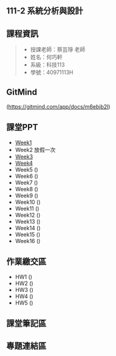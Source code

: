 ## 111-2 系統分析與設計
## 課程資訊
>+ 授課老師：蔡芸琤 老師
>+ 姓名：何巧軒
>+ 系級：科技113
>+ 學號：40971113H

## GitMind
(https://gitmind.com/app/docs/m6ebjb2l)

## 課堂PPT
+ [Week1](https://docs.google.com/presentation/d/e/2PACX-1vS-Qcb7LoQZHoH2NaeRPXYqOZYcpOUvID6jwQGJ-Gpt1SKjmSmzR-qCuhby7ZkvEI5JHmK0xkNnVfwm/pub?start=false&loop=false&delayms=3000&slide=id.p)
+ Week2 放假一次
+ [Week3](https://docs.google.com/presentation/d/e/2PACX-1vRjs3GKo0i4KAqehF3KKtIBKgRbMvQXTQ5m_GkqAIlODaAa4efgFZ1Kn8ucI97MMcEcHcDm4OCyAZSX/pub?start=false&loop=false&delayms=3000&slide=id.p)
+ [Week4](https://docs.google.com/presentation/d/e/2PACX-1vRjs3GKo0i4KAqehF3KKtIBKgRbMvQXTQ5m_GkqAIlODaAa4efgFZ1Kn8ucI97MMcEcHcDm4OCyAZSX/pub?start=false&loop=false&delayms=3000&slide=id.g1f6c9b07063_0_50)
+ Week5 ()
+ Week6 ()
+ Week7 ()
+ Week8 ()
+ Week9 ()
+ Week10 ()
+ Week11 ()
+ Week12 ()
+ Week13 ()
+ Week14 ()
+ Week15 ()
+ Week16 ()

## 作業繳交區
+ HW1 ()
+ HW2 ()
+ HW3 ()
+ HW4 ()
+ HW5 ()

## 課堂筆記區

## 專題連結區
